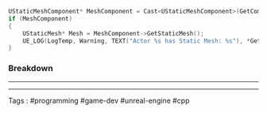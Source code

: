 ```c++
UStaticMeshComponent* MeshComponent = Cast<UStaticMeshComponent>(GetComponentByClass(UStaticMeshComponent::StaticClass()));
if (MeshComponent)
{
    UStaticMesh* Mesh = MeshComponent->GetStaticMesh();
    UE_LOG(LogTemp, Warning, TEXT("Actor %s has Static Mesh: %s"), *GetName(), *Mesh->GetName());
}
```


### Breakdown 
___
   

___
Tags : #programming #game-dev #unreal-engine #cpp